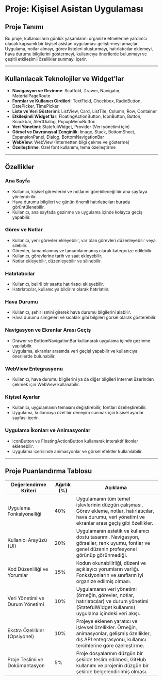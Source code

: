 # Proje: Kişisel Asistan Uygulaması

## Proje Tanımı

Bu proje, kullanıcıların günlük yaşamlarını organize etmelerine yardımcı olacak kapsamlı bir kişisel asistan uygulaması geliştirmeyi amaçlar. Uygulama, notlar almayı, görev listeleri oluşturmayı, hatırlatıcılar eklemeyi, hava durumu bilgilerini göstermeyi, kullanıcıya önerilerde bulunmayı ve çeşitli etkileşimli özellikler sunmayı içerir.

---

## Kullanılacak Teknolojiler ve Widget'lar

- **Navigasyon ve Gezinme**: Scaffold, Drawer, Navigator, MaterialPageRoute
- **Formlar ve Kullanıcı Girdileri**: TextField, Checkbox, RadioButton, DatePicker, TimePicker
- **Liste ve Veri Gösterimi**: ListView, Card, ListTile, Column, Row, Container
- **Etkileşimli Widget'lar**: FloatingActionButton, IconButton, Button, Snackbar, AlertDialog, PopupMenuButton
- **Veri Yönetimi**: StatefulWidget, Provider (Veri yönetimi için)
- **Görsel ve Davranışsal Zenginlik**: Image, Stack, BottomSheet, ExpansionPanel, Dialog, BottomNavigationBar
- **WebView**: WebView (İnternetten bilgi çekme ve gösterme)
- **Özelleştirme**: Özel font kullanımı, tema özelleştirme

---

## Özellikler

### Ana Sayfa

- Kullanıcı, kişisel görevlerini ve notlarını görebileceği bir ana sayfaya yönlendirilir.
- Hava durumu bilgileri ve günün önemli hatırlatıcıları burada görüntülenebilir.
- Kullanıcı, ana sayfada gezinme ve uygulama içinde kolayca geçiş yapabilir.

### Görev ve Notlar

- Kullanıcı, yeni görevler ekleyebilir, var olan görevleri düzenleyebilir veya silebilir.
- Görevler, tamamlanmış ve tamamlanmamış olarak kategorize edilebilir.
- Kullanıcı, görevlerine tarih ve saat ekleyebilir.
- Notlar ekleyebilir, düzenleyebilir ve silinebilir.

### Hatırlatıcılar

- Kullanıcı, belirli bir saatte hatırlatıcı ekleyebilir.
- Hatırlatıcılar, kullanıcıya bildirim olarak hatırlatılır.

### Hava Durumu

- Kullanıcı, şehir ismini girerek hava durumu bilgilerini alabilir.
- Hava durumu simgeleri ve sıcaklık gibi bilgileri görsel olarak gösterebilir.

### Navigasyon ve Ekranlar Arası Geçiş

- Drawer ve BottomNavigationBar kullanarak uygulama içinde gezinme yapılabilir.
- Uygulama, ekranlar arasında veri geçişi yapabilir ve kullanıcıya önerilerde bulunabilir.

### WebView Entegrasyonu

- Kullanıcı, hava durumu bilgilerini ya da diğer bilgileri internet üzerinden çekmek için WebView kullanabilir.

### Kişisel Ayarlar

- Kullanıcı, uygulamanın temasını değiştirebilir, fontları özelleştirebilir.
- Uygulama, kullanıcıya özel bir deneyim sunmak için kişisel ayarlar sayfası içerir.

### Uygulama İkonları ve Animasyonlar

- IconButton ve FloatingActionButton kullanarak interaktif ikonlar eklenebilir.
- Uygulama içerisinde animasyonlar ve görsel efektler kullanılabilir.

---

## Proje Puanlandırma Tablosu

| Değerlendirme Kriteri           | Ağırlık (%) | Açıklama                                                                                                                                                       |
| ------------------------------- | ----------- | -------------------------------------------------------------------------------------------------------------------------------------------------------------- |
| Uygulama Fonksiyonelliği        | 40%         | Uygulamanın tüm temel işlevlerinin düzgün çalışması. Görev ekleme, notlar, hatırlatıcılar, hava durumu, veri yönetimi ve ekranlar arası geçiş gibi özellikler. |
| Kullanıcı Arayüzü (UI)          | 20%         | Uygulamanın estetik ve kullanıcı dostu tasarımı. Navigasyon, görseller, renk uyumu, fontlar ve genel düzenin profesyonel görünüp görünmediği.                  |
| Kod Düzenliliği ve Yorumlar     | 15%         | Kodun okunabilirliği, düzeni ve açıklayıcı yorumların varlığı. Fonksiyonların ve sınıfların iyi organize edilmiş olması.                                       |
| Veri Yönetimi ve Durum Yönetimi | 10%         | Uygulamanın veri yönetimi (örneğin, görevler, notlar, hatırlatıcılar) ve durum yönetimi (StatefulWidget kullanımı) uygulama içindeki veri akışı.               |
| Ekstra Özellikler (Opsiyonel)   | 10%         | Projeye eklenen yaratıcı ve işlevsel özellikler. Örneğin, animasyonlar, gelişmiş özellikler, dış API entegrasyonu, kullanıcı tercihlerine göre özelleştirme.   |
| Proje Teslimi ve Dokümantasyon  | 5%          | Proje dosyalarının düzgün bir şekilde teslim edilmesi, GitHub kullanımı ve projenin düzgün bir şekilde belgelendirilmiş olması.                                |
